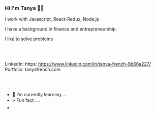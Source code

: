 ### Hi I'm Tanya 👋🏽

I work with Javascript, React-Redux, Node.js

I have a background in finance and entrepreneurship

I like to solve problems

<br></br>

LinkedIn: https: https://www.linkedin.com/in/tanya-french-9b66a227/
Portfolio: tanyafrench.com

<br></br>

- 🌱 I’m currently learning ...
- ⚡ Fun fact: ...
- 

<!--
**Trenchwise/Trenchwise** is a ✨ _special_ ✨ repository because its `README.md` (this file) appears on your GitHub profile.


-->
